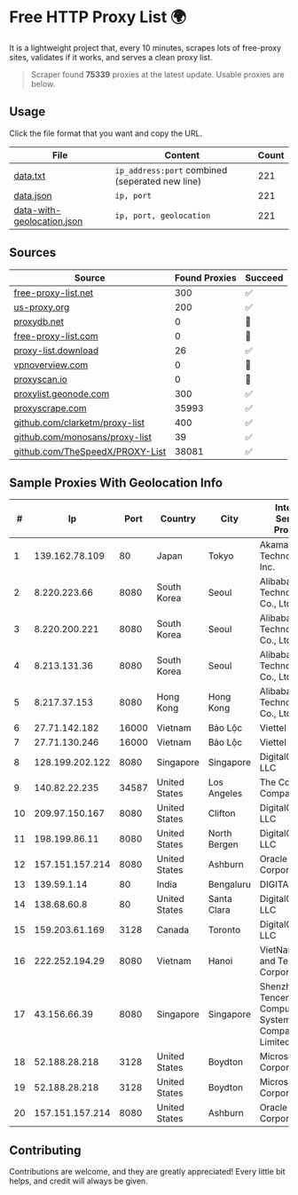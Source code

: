 
# Free HTTP Proxy List 🌍

It is a lightweight project that, every 10 minutes, scrapes lots of free-proxy sites, validates if it works, and serves a clean proxy list.


> Scraper found **75339** proxies at the latest update. Usable proxies are below.

## Usage

Click the file format that you want and copy the URL.


|File|Content|Count|
|----|-------|-----|
|[data.txt](https://raw.githubusercontent.com/themiralay/Proxy-List-World/master/data.txt)|`ip_address:port` combined (seperated new line)|221|
|[data.json](https://raw.githubusercontent.com/themiralay/Proxy-List-World/master/data.json)|`ip, port`|221|
|[data-with-geolocation.json](https://raw.githubusercontent.com/themiralay/Proxy-List-World/master/data-with-geolocation.json)|`ip, port, geolocation`|221|

## Sources

|Source|Found Proxies|Succeed|
|------|-------------|-------|
|[free-proxy-list.net](https://free-proxy-list.net)|300|✅|
|[us-proxy.org](https://www.us-proxy.org)|200|✅|
|[proxydb.net](http://proxydb.net)|0|🚫|
|[free-proxy-list.com](https://free-proxy-list.com/?page=&port=&type%5B%5D=http&type%5B%5D=https&up_time=0&search=Search)|0|🚫|
|[proxy-list.download](https://www.proxy-list.download/HTTP)|26|✅|
|[vpnoverview.com](https://vpnoverview.com/privacy/anonymous-browsing/free-proxy-servers)|0|🚫|
|[proxyscan.io](https://www.proxyscan.io)|0|🚫|
|[proxylist.geonode.com](https://proxylist.geonode.com/api/proxy-list?limit=300&page=1&sort_by=lastChecked&sort_type=desc&protocols=http,https)|300|✅|
|[proxyscrape.com](https://api.proxyscrape.com/v2/?request=displayproxies&protocol=http&timeout=10000&country=all&ssl=all&anonymity=all)|35993|✅|
|[github.com/clarketm/proxy-list](https://raw.githubusercontent.com/clarketm/proxy-list/master/proxy-list-raw.txt)|400|✅|
|[github.com/monosans/proxy-list](https://raw.githubusercontent.com/monosans/proxy-list/main/proxies/http.txt)|39|✅|
|[github.com/TheSpeedX/PROXY-List](https://raw.githubusercontent.com/TheSpeedX/PROXY-List/master/http.txt)|38081|✅|


## Sample Proxies With Geolocation Info

|#|Ip|Port|Country|City|Internet Service Provider|
|-|--|----|-------|----|-------------------------|
|1|139.162.78.109|80|Japan|Tokyo|Akamai Technologies, Inc.|
|2|8.220.223.66|8080|South Korea|Seoul|Alibaba (US) Technology Co., Ltd.|
|3|8.220.200.221|8080|South Korea|Seoul|Alibaba (US) Technology Co., Ltd.|
|4|8.213.131.36|8080|South Korea|Seoul|Alibaba (US) Technology Co., Ltd.|
|5|8.217.37.153|8080|Hong Kong|Hong Kong|Alibaba (US) Technology Co., Ltd.|
|6|27.71.142.182|16000|Vietnam|Bảo Lộc|Viettel Group|
|7|27.71.130.246|16000|Vietnam|Bảo Lộc|Viettel Group|
|8|128.199.202.122|8080|Singapore|Singapore|DigitalOcean, LLC|
|9|140.82.22.235|34587|United States|Los Angeles|The Constant Company|
|10|209.97.150.167|8080|United States|Clifton|DigitalOcean, LLC|
|11|198.199.86.11|8080|United States|North Bergen|DigitalOcean, LLC|
|12|157.151.157.214|8080|United States|Ashburn|Oracle Corporation|
|13|139.59.1.14|80|India|Bengaluru|DIGITALOCEAN|
|14|138.68.60.8|80|United States|Santa Clara|DigitalOcean, LLC|
|15|159.203.61.169|3128|Canada|Toronto|DigitalOcean, LLC|
|16|222.252.194.29|8080|Vietnam|Hanoi|VietNam Post and Telecom Corporation|
|17|43.156.66.39|8080|Singapore|Singapore|Shenzhen Tencent Computer Systems Company Limited|
|18|52.188.28.218|3128|United States|Boydton|Microsoft Corporation|
|19|52.188.28.218|3128|United States|Boydton|Microsoft Corporation|
|20|157.151.157.214|8080|United States|Ashburn|Oracle Corporation|



## Contributing

Contributions are welcome, and they are greatly appreciated! Every
little bit helps, and credit will always be given.

